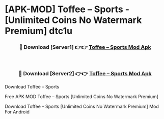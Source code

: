 # [APK-MOD] Toffee – Sports - [Unlimited Coins No Watermark Premium] dtc1u



<div align="center">
<h3>🔴 Download [Server1] 👉👉 <a href="https://momento.my/?title=Toffee_–_Sports">Toffee – Sports Mod Apk</a></h3><br>

<h3>🔴 Download [Server2] 👉👉 <a href="https://momento.my/?title=Toffee_–_Sports">Toffee – Sports Mod Apk</a></h3>
</div>



Download Toffee – Sports 

Free APK MOD Toffee – Sports [Unlimited Coins No Watermark Premium]

Download Toffee – Sports [Unlimited Coins No Watermark Premium] Mod For Android
